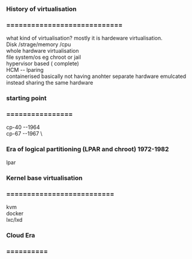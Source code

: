 ### History of virtualisation 
### ============================
what kind of virtualisation? mostly it is hardeware virtualisation. \
Disk /strage/memory /cpu \
whole hardware virtualisation \
file system/os eg chroot or jail  \
hypervisor based ( complete) \
HCM -- lparing \
containerised basically not having anohter separate hardware emulcated instead sharing the same hardware 

### starting point 
### ================
cp-40 --1964 \
cp-67 --1967 \

### Era of logical partitioning (LPAR and chroot) 1972-1982
lpar 

### Kernel base virtualisation 
### ==========================
kvm \
docker \
lxc/lxd 


### Cloud Era
### ==========
